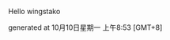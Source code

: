 <!--- 
The README.md is auto-generated. Do not edit.
--->

Hello wingstako

generated at 10月10日星期一 上午8:53 [GMT+8]